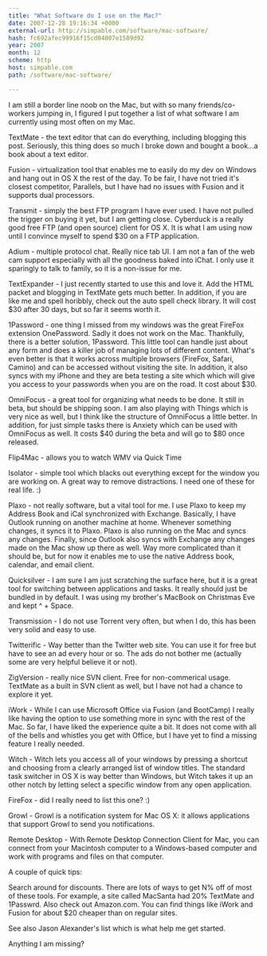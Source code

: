 ```yaml
---
title: "What Software do I use on the Mac?"
date: 2007-12-28 19:16:34 +0000
external-url: http://simpable.com/software/mac-software/
hash: fc692afec99916f15cd04007e1589d92
year: 2007
month: 12
scheme: http
host: simpable.com
path: /software/mac-software/

---
```


I am still a border line noob on the Mac, but with so many friends/co-workers jumping in, I figured I put together a list of what software I am currently using most often on my Mac.





TextMate - the text editor that can do everything, including blogging this post. Seriously, this thing does so much I broke down and bought a book...a book about a text editor. 


Fusion - virtualization tool that enables me to easily do my dev on Windows and hang out in OS X the rest of the day. To be fair, I have not tried it's closest competitor, Parallels, but I have had no issues with Fusion and it supports dual processors. 


Transmit - simply the best FTP program I have ever used. I have not pulled the trigger on buying it yet, but I am getting close. Cyberduck is a really good free FTP (and open source) client for OS X. It is what I am using now until I convince myself to spend $30 on a FTP application. 


Adium - multiple protocol chat. Really nice tab UI. I am not a fan of the web cam support especially with all the goodness baked into iChat. I only use it sparingly to talk to family, so it is a non-issue for me. 


TextExpander - I just recently started to use this and love it. Add the HTML packet and blogging in TextMate gets much better. In addition, if you are like me and spell horibbly, check out the auto spell check library. It will cost $30 after 30 days, but so far it seems worth it. 


1Password - one thing I missed from my windows was the great FireFox extension OnePassword. Sadly it does not work on the Mac. Thankfully, there is a better solution, 1Password. This little tool can handle just about any form and does a killer job of managing lots of different content. What's even better is that it works across multiple browsers (FireFox, Safari, Camino) and can be accessed without visiting the site. In addition, it also syncs with my iPhone and they are beta testing a site which which will give you access to your passwords when you are on the road. It cost about $30. 


OmniFocus - a great tool for organizing what needs to be done. It still in beta, but should be shipping soon. I am also playing with Things which is very nice as well, but I think like the structure of OmniFocus a little better. In addition, for just simple tasks there is Anxiety which can be used with OmniFocus as well. It costs $40 during the beta and will go to $80 once released. 


Flip4Mac -  allows you to watch WMV via Quick Time


Isolator - simple tool which blacks out everything except for the window you are working on. A great way to remove distractions. I need one of these for real life. :)


Plaxo - not really software, but a vital tool for me. I use Plaxo to keep my Address Book and iCal synchronized with Exchange. Basically, I have Outlook running on another  machine at home. Whenever something changes, it syncs it to Plaxo. Plaxo is also running on the Mac and syncs any changes. Finally, since Outlook also syncs with Exchange any changes made on the Mac show up there as well. Way more complicated than it should be, but for now it enables me to use the native Address book, calendar, and email client. 


Quicksilver - I am sure I am just scratching the surface here, but it is a great tool for switching between applications and tasks. It really should just be bundled in by default. I was using my brother's MacBook on Christmas Eve and kept ^ + Space. 

 
Transmission - I do not use Torrent very often, but when I do, this has been very solid and easy to use. 


Twitterific - Way better than the Twitter web site. You can use it for free but have to see an ad every hour or so. The ads do not bother me (actually some are very helpful believe it or not). 


ZigVersion - really nice SVN client. Free for non-commerical usage. TextMate as a built in SVN client as well, but I have not had a chance to explore it yet. 


iWork - While I can use Microsoft Office via Fusion (and BootCamp) I really like having the option to use something more in sync with the rest of the Mac. So far, I have liked the experience quite a bit. It does not come with all of the bells and whistles you get with Office, but I have yet to find a missing feature I really needed. 


Witch - Witch lets you access all of your windows by pressing a shortcut and choosing from a clearly arranged list of window titles. The standard task switcher in OS X is way better than Windows, but Witch takes it up an other notch by letting select a specific window from any open application.

FireFox - did I really need to list this one? :) 

Growl - Growl is a notification system for Mac OS X: it allows applications that support Growl to send you notifications.

Remote Desktop - With Remote Desktop Connection Client for Mac, you can connect from your Macintosh computer to a Windows-based computer and work with programs and files on that computer.





A couple of quick tips:



Search around for discounts. There are lots of ways to get N% off of most of these tools. For example, a site called MacSanta had 20% TextMate and 1Passwrd.
Also check out Amazon.com. You can find things like iWork and Fusion for about $20 cheaper than on regular sites.




See also Jason Alexander's list which is what help me get started.


Anything I am missing?




